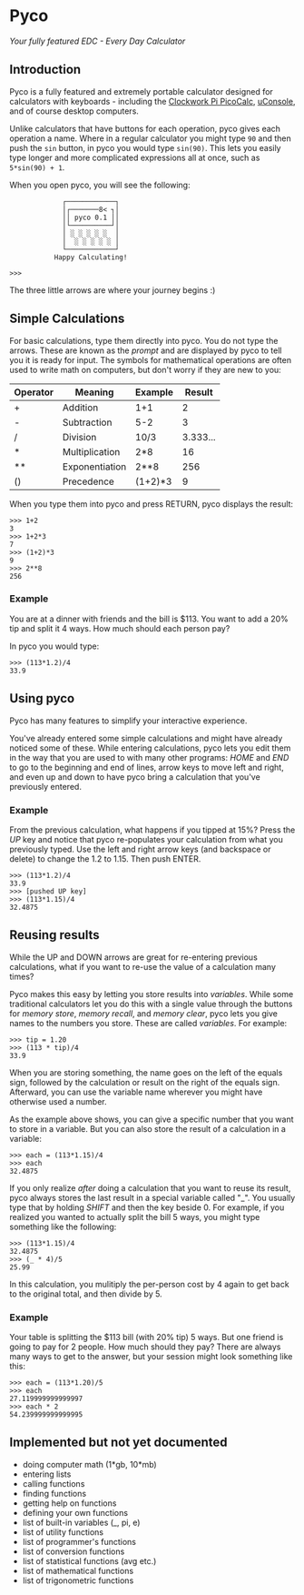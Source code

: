 # Pyco
_Your fully featured EDC - Every Day Calculator_

## Introduction
Pyco is a fully featured and extremely portable calculator designed for calculators with keyboards - including the [Clockwork Pi PicoCalc](https://www.clockworkpi.com/picocalc), [uConsole](https://www.clockworkpi.com/home-uconsole), and of course desktop computers.

Unlike calculators that have buttons for each operation, pyco gives each operation a name. Where in a regular calculator you might type `90` and then push the `sin` button, in pyco you would type `sin(90)`. This lets you easily type longer and more complicated expressions all at once, such as `5*sin(90) + 1`.

When you open pyco, you will see the following:

```
             ┌────────────┐
             │┌───────8< ┐│
             ││ pyco 0.1 ││
             │└──────────┘│
             │ ░ ░ ░ ░ ░  │
             │  ░ ░ ░ ░ ░ │
             └────────────┘
           Happy Calculating!

>>>
```

The three little arrows are where your journey begins :)

## Simple Calculations
For basic calculations, type them directly into pyco. You do not type the arrows. These are known as the _prompt_ and are displayed by pyco to tell you it is ready for input. The symbols for mathematical operations are often used to write math on computers, but don't worry if they are new to you:

| Operator | Meaning | Example | Result |
|----------|---------|---------|--------|
| + | Addition | 1+1 | 2 |
| - | Subtraction | 5-2 | 3 |
| / | Division | 10/3 | 3.333... |
| * | Multiplication | 2*8 | 16 |
| ** | Exponentiation | 2**8 | 256 |
| () | Precedence | (1+2)*3 | 9 |

When you type them into pyco and press RETURN, pyco displays the result:

```
>>> 1+2
3
>>> 1+2*3
7
>>> (1+2)*3
9
>>> 2**8
256
```

### Example
You are at a dinner with friends and the bill is $113. You want to add a 20% tip and split it 4 ways. How much should each person pay?

In pyco you would type:

```
>>> (113*1.2)/4
33.9
```

## Using pyco
Pyco has many features to simplify your interactive experience.

You've already entered some simple calculations and might have already noticed some of these. While entering calculations, pyco lets you edit them in the way that you are used to with many other programs: _HOME_ and _END_ to go to the beginning and end of lines, arrow keys to move left and right, and even up and down to have pyco bring a calculation that you've previously entered.

### Example
From the previous calculation, what happens if you tipped at 15%? Press the _UP_ key and notice that pyco re-populates your calculation from what you previously typed. Use the left and right arrow keys (and backspace or delete) to change the 1.2 to 1.15. Then push ENTER.

```
>>> (113*1.2)/4
33.9
>>> [pushed UP key]
>>> (113*1.15)/4
32.4875
```

## Reusing results
While the UP and DOWN arrows are great for re-entering previous calculations, what if you want to re-use the value of a calculation many times?

Pyco makes this easy by letting you store results into _variables_. While some traditional calculators let you do this with a single value through the buttons for _memory store_, _memory recall_, and _memory clear_, pyco lets you give names to the numbers you store. These are called _variables_. For example:

```
>>> tip = 1.20
>>> (113 * tip)/4
33.9
```

When you are storing something, the name goes on the left of the equals sign, followed by the calculation or result on the right of the equals sign. Afterward, you can use the variable name wherever you might have otherwise used a number.

As the example above shows, you can give a specific number that you want to store in a variable. But you can also store the result of a calculation in a variable:

```
>>> each = (113*1.15)/4
>>> each
32.4875
```

If you only realize _after_ doing a calculation that you want to reuse its result, pyco always stores the last result in a special variable called "_". You usually type that by holding _SHIFT_ and then the key beside 0. For example, if you realized you wanted to actually split the bill 5 ways, you might type something like the following:

```
>>> (113*1.15)/4
32.4875
>>> (_ * 4)/5
25.99
```

In this calculation, you mulitiply the per-person cost by 4 again to get back to the original total, and then divide by 5.


### Example
Your table is splitting the $113 bill (with 20% tip) 5 ways. But one friend is going to pay for 2 people. How much should they pay? There are always many ways to get to the answer, but your session might look something like this:

```
>>> each = (113*1.20)/5
>>> each
27.119999999999997
>>> each * 2
54.239999999999995
```

## Implemented but not yet documented
- doing computer math (1\*gb, 10\*mb)
- entering lists
- calling functions
- finding functions
- getting help on functions
- defining your own functions
- list of built-in variables (_, pi, e)
- list of utility functions
- list of programmer's functions
- list of conversion functions
- list of statistical functions (avg etc.)
- list of mathematical functions
- list of trigonometric functions
